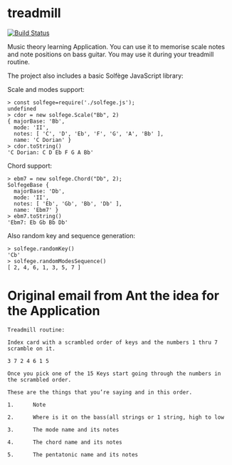 # treadmill

[![Build Status](https://travis-ci.org/petvajda/treadmill.svg?branch=master)](https://travis-ci.org/petvajda/treadmill)

Music theory learning Application. You can use it to memorise scale notes and
note positions on bass guitar. You may use it during your treadmill routine.

The project also includes a basic Solfège JavaScript library:

Scale and modes support:
```
> const solfege=require('./solfege.js');
undefined
> cdor = new solfege.Scale("Bb", 2)
{ majorBase: 'Bb',
  mode: 'II',
  notes: [ 'C', 'D', 'Eb', 'F', 'G', 'A', 'Bb' ],
  name: 'C Dorian' }
> cdor.toString()
'C Dorian: C D Eb F G A Bb'
```

Chord support:
```
> ebm7 = new solfege.Chord("Db", 2);
SolfegeBase {
  majorBase: 'Db',
  mode: 'II',
  notes: [ 'Eb', 'Gb', 'Bb', 'Db' ],
  name: 'Ebm7' }
> ebm7.toString()
'Ebm7: Eb Gb Bb Db'
```

Also random key and sequence generation:
```
> solfege.randomKey()
'Cb'
> solfege.randomModesSequence()
[ 2, 4, 6, 1, 3, 5, 7 ]
```

# Original email from Ant the idea for the Application

```
Treadmill routine:

Index card with a scrambled order of keys and the numbers 1 thru 7 scramble on it.

3 7 2 4 6 1 5

Once you pick one of the 15 Keys start going through the numbers in the scrambled order.

These are the things that you’re saying and in this order.

1.      Note

2.      Where is it on the bass(all strings or 1 string, high to low

3.      The mode name and its notes

4.      The chord name and its notes

5.      The pentatonic name and its notes
```
